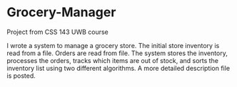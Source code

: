 # Grocery-Manager
Project from CSS 143 UWB course

I wrote a system to manage a grocery store.  The initial store inventory is read from a file.  Orders are read from file.  The system stores the inventory, processes the orders, tracks which items are out of stock, and sorts the inventory list using two different algorithms. A more detailed description file is posted. 
